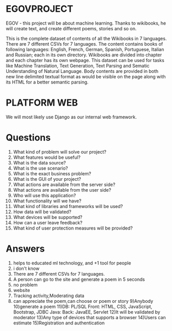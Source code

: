 # EGOVPROJECT

EGOV - this project will be about machine learning. Thanks to wikibooks, he will create text, and create different poems, stories and so on.

This is the complete dataset of contents of all the Wikibooks in 7 languages. There are 7 different CSVs for 7 languages.
The content contains books of following languages: English, French, German, Spanish, Portuguese, Italian and Russian; each in its own directory.
Wikibooks are divided into chapter and each chapter has its own webpage. This dataset can be used for tasks like Machine Translation, Text Generation,
Text Parsing and Sematic Understanding of Natural Language. Body contents are provided in both new line delimited textual format as would be visible 
on the page along with its HTML for a better semantic parsing.


# PLATFORM WEB
We will most likely use Django as our internal web framework.


# Questions

1) What kind of problem will solve our project?
2) What features would be useful?
3) What is the data source?
4) What is the use scenario?
5) What is the exact business problem?
6) What is the GUI of your project?
7) What actions are available from the server side?
8) What actions are available from the user side?
9) Who will use this application?
10) What functionality will we have?
11) What kind of libraries and frameworks will be used?
12) How data will be validated?
13) What devices will be supported?
14) How can a user leave feedback?
15) What kind of user protection measures will be provided?

# Answers

 1) helps to educated ml technology, and +1 tool for people
 2) i don't know 
 3) There are 7 different CSVs for 7 languages.
 4) A person can go to the site and generate a poem in 5 seconds
 5) no problem
 6) website
 7) Tracking activity,Moderating data
 8) can appreciate the poem,can choose  or poem or story
 9)Anybody
 10)generate a poem
 11)DB: PL/SQL
    Front: HTML, CSS, JavaScript, Bootstrap, JDBC
    Java:
      Back: JavaEE, Servlet 
 12)It will be validated by moderator
 13)Any type of devices that supports a browser
 14)Users can estimate
 15)Registration and authentication

